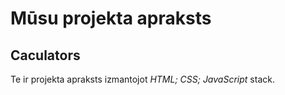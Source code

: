 # Mūsu projekta apraksts

## Caculators
Te ir projekta apraksts izmantojot *HTML; CSS; JavaScript* stack.
